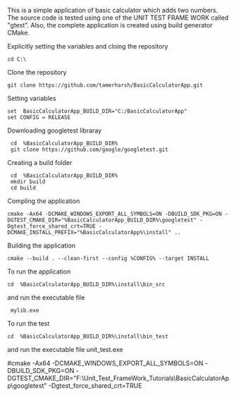 This is a simple application of basic calculator which adds two numbers. The source code is tested using one of the UNIT TEST FRAME WORK called "gtest". Also, the complete application is created using build generator CMake.

Explicitly setting the variables and cloing the repository

    cd C:\

Clone the repository

    git clone https://github.com/tamerharsh/BasicCalculatorApp.git

Setting variables

    set  BasicCalculatorApp_BUILD_DIR="C:/BasicCalculatorApp"
    set CONFIG = RELEASE

Downloading googletest libraray
  
     cd  %BasicCalculatorApp_BUILD_DIR% 
     git clone https://github.com/google/googletest.git

Creating a build folder

     cd  %BasicCalculatorApp_BUILD_DIR%
     mkdir build  
     cd build 

Compling the application

    cmake -Ax64 -DCMAKE_WINDOWS_EXPORT_ALL_SYMBOLS=ON -DBUILD_SDK_PKG=ON -DGTEST_CMAKE_DIR="%BasicCalculatorApp_BUILD_DIR%\googletest" -Dgtest_force_shared_crt=TRUE -DCMAKE_INSTALL_PREFIX="%BasicCalculatorApp%\install" ..

Building the application

    cmake --build . --clean-first --config %CONFIG% --target INSTALL

To run the application

    cd  %BasicCalculatorApp_BUILD_DIR%\install\bin_src 

and run the executable file 
     
     mylib.exe

    

To run the test

    cd  %BasicCalculatorApp_BUILD_DIR%\install\bin_test
 and run the executable file 
    unit_test.exe

#cmake -Ax64 -DCMAKE_WINDOWS_EXPORT_ALL_SYMBOLS=ON -DBUILD_SDK_PKG=ON -DGTEST_CMAKE_DIR="F:\Unit_Test_FrameWork_Tutorials\BasicCalculatorApp\googletest" -Dgtest_force_shared_crt=TRUE
